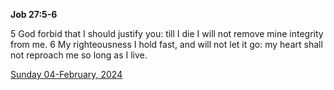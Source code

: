 **Job 27:5-6**

5 God forbid that I should justify you: till I die I will not remove mine integrity from me. 6 My righteousness I hold fast, and will not let it go: my heart shall not reproach me so long as I live.

[Sunday 04-February, 2024](https://getbible.life/kjv/Job/27/5-6)
